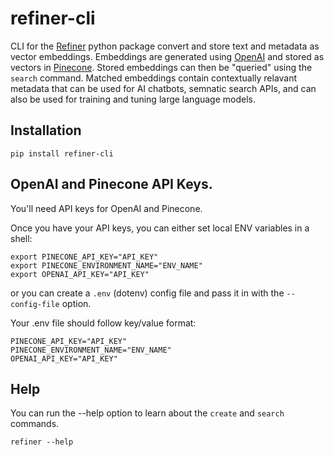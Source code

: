 # refiner-cli

CLI for the [Refiner](https://pypi.org/project/refiner/) python package convert and store text and metadata as vector embeddings. Embeddings are generated using [OpenAI](https://openai.com/) and stored as vectors in [Pinecone](https://www.pinecone.io/). Stored embeddings can then be "queried" using the `search` command. Matched embeddings contain contextually relavant metadata that can be used for AI chatbots, semnatic search APIs, and can also be used for training and tuning large language models.

## Installation

```shell
pip install refiner-cli
```

## OpenAI and Pinecone API Keys.

You'll need API keys for OpenAI and Pinecone.

Once you have your API keys, you can either set local ENV variables in a shell:

```shell
export PINECONE_API_KEY="API_KEY"
export PINECONE_ENVIRONMENT_NAME="ENV_NAME"
export OPENAI_API_KEY="API_KEY"
```

or you can create a `.env` (dotenv) config file and pass it in with the `--config-file` option.

Your .env file should follow key/value format:

```shell
PINECONE_API_KEY="API_KEY"
PINECONE_ENVIRONMENT_NAME="ENV_NAME"
OPENAI_API_KEY="API_KEY"
```

## Help

You can run the --help option to learn about the `create` and `search` commands.

```
refiner --help

```
